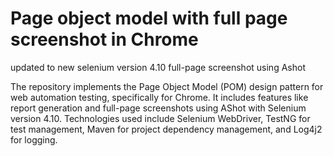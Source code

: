 # Page object model with full page screenshot in Chrome 
updated to new selenium version 4.10
full-page screenshot using Ashot

The repository implements the Page Object Model (POM) design pattern for web automation testing, specifically for Chrome. It includes features like report generation and full-page screenshots using AShot with Selenium version 4.10. Technologies used include Selenium WebDriver, TestNG for test management, Maven for project dependency management, and Log4j2 for logging.

